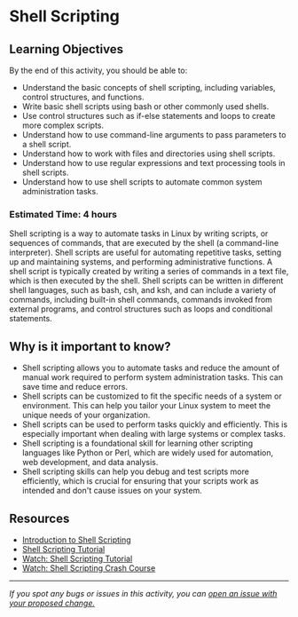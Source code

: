# Shell Scripting

## Learning Objectives
By the end of this activity, you should be able to:

- Understand the basic concepts of shell scripting, including variables, control structures, and functions.
- Write basic shell scripts using bash or other commonly used shells.
- Use control structures such as if-else statements and loops to create more complex scripts.
- Understand how to use command-line arguments to pass parameters to a shell script.
- Understand how to work with files and directories using shell scripts.
- Understand how to use regular expressions and text processing tools in shell scripts.
- Understand how to use shell scripts to automate common system administration tasks.

### Estimated Time: 4 hours
Shell scripting is a way to automate tasks in Linux by writing scripts, or sequences of commands, that are executed by the shell (a command-line interpreter). Shell scripts are useful for automating repetitive tasks, setting up and maintaining systems, and performing administrative functions. A shell script is typically created by writing a series of commands in a text file, which is then executed by the shell. Shell scripts can be written in different shell languages, such as bash, csh, and ksh, and can include a variety of commands, including built-in shell commands, commands invoked from external programs, and control structures such as loops and conditional statements.

## Why is it important to know?
- Shell scripting allows you to automate tasks and reduce the amount of manual work required to perform system administration tasks. This can save time and reduce errors.
- Shell scripts can be customized to fit the specific needs of a system or environment. This can help you tailor your Linux system to meet the unique needs of your organization.
- Shell scripts can be used to perform tasks quickly and efficiently. This is especially important when dealing with large systems or complex tasks.
- Shell scripting is a foundational skill for learning other scripting languages like Python or Perl, which are widely used for automation, web development, and data analysis.
- Shell scripting skills can help you debug and test scripts more efficiently, which is crucial for ensuring that your scripts work as intended and don't cause issues on your system.

## Resources
- [Introduction to Shell Scripting](https://www.guru99.com/introduction-to-shell-scripting.html)
- [Shell Scripting Tutorial](https://www.tutorialspoint.com/unix/shell_scripting.htm)
- [Watch: Shell Scripting Tutorial](https://www.youtube.com/watch?v=GtovwKDemnI)
- [Watch: Shell Scripting Crash Course](https://www.youtube.com/watch?v=v-F3YLd6oMw)

------

_If you spot any bugs or issues in this activity, you can [open an issue with your proposed change.](https://github.com/cloudessencegithub/Acceler8/issues/new)_